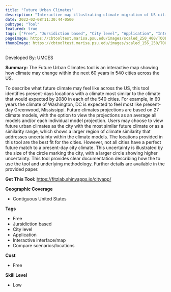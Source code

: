 ```yaml
---
title: "Future Urban Climates"
description: "Interactive map illustrating climate migration of US cities in the next 60 years"
date: 2022-02-08T11:30:44-0500
pubtype: "Tool"
featured: true
tags: ["Free", "Jursidiction based", "City level", "Application", "Interactive interface/map", "Compare scenarios/locations"]
pageImage: https://cbtooltest.marisa.psu.edu/images/scaled_250_400/TOOLID_67.0_ScreenCapture-1.png
thumbImage: https://cbtooltest.marisa.psu.edu/images/scaled_156_250/TOOLID_67.0_ScreenCapture-1.png
---
```

Developed By: UMCES

**Summary:** The Future Urban Climates tool is an interactive map showing how climate may change within the next 60 years in 540 cities across the US.

To describe what future climate may feel like across the US, this tool identifies present-days locations with a climate most similar to the climate that would expected by 2080 in each of the 540 cities. For example, in 60 years the climate of Washington, DC is expected to feel most like present-day Greenwood, Mississippi. Future climates projections are based on 27 climate models, with the option to view the projections as an average all models and/or each individual model projection. Users may choose to view future urban climates as the city with the most similar future climate or as a similarity range, which shows a larger region of climate similarity that addresses uncertainty within the climate models. The locations provided in this tool are the best fit for the cities. However, not all cities have a perfect future match to a present-day city climate. This uncertainty is illustrated by the size of the circle marking the city, with a larger circle showing higher uncertainty. This tool provides clear documentation describing how the to use the tool and underlying methodology. Further details are available in the provided paper. 

__**Get This Tool:**__ https://fitzlab.shinyapps.io/cityapp/

__**Geographic Coverage**__
- Contiguous United States

__**Tags**__
-  Free
-  Jursidiction based
-  City level
-  Application
-  Interactive interface/map
-  Compare scenarios/locations

__**Cost**__
- Free

__**Skill Level**__
- Low
